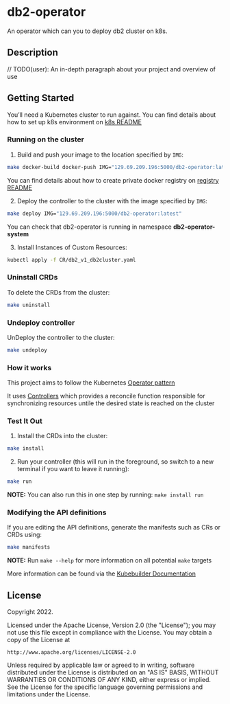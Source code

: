 # db2-operator
An operator which can you to deploy db2 cluster on k8s.

## Description
// TODO(user): An in-depth paragraph about your project and overview of use

## Getting Started
You’ll need a Kubernetes cluster to run against.
You can find details about how to set up k8s environment on <a href="../../k8s/README.md">k8s README</a>

### Running on the cluster
1. Build and push your image to the location specified by `IMG`:
	
```sh
make docker-build docker-push IMG="129.69.209.196:5000/db2-operator:latest"
```
You can find details about how to create private docker registry on <a href="../docker-image-registry/README.md">registry README</a>
	
2. Deploy the controller to the cluster with the image specified by `IMG`:

```sh
make deploy IMG="129.69.209.196:5000/db2-operator:latest"
```
You can check that db2-operator is running in namespace **__db2-operator-system__**  

3. Install Instances of Custom Resources:

```sh
kubectl apply -f CR/db2_v1_db2cluster.yaml
```

### Uninstall CRDs
To delete the CRDs from the cluster:

```sh
make uninstall
```

### Undeploy controller
UnDeploy the controller to the cluster:

```sh
make undeploy
```

### How it works
This project aims to follow the Kubernetes [Operator pattern](https://kubernetes.io/docs/concepts/extend-kubernetes/operator/)

It uses [Controllers](https://kubernetes.io/docs/concepts/architecture/controller/) 
which provides a reconcile function responsible for synchronizing resources untile the desired state is reached on the cluster 

### Test It Out
1. Install the CRDs into the cluster:

```sh
make install
```

2. Run your controller (this will run in the foreground, so switch to a new terminal if you want to leave it running):

```sh
make run
```

**NOTE:** You can also run this in one step by running: `make install run`

### Modifying the API definitions
If you are editing the API definitions, generate the manifests such as CRs or CRDs using:

```sh
make manifests
```

**NOTE:** Run `make --help` for more information on all potential `make` targets

More information can be found via the [Kubebuilder Documentation](https://book.kubebuilder.io/introduction.html)

## License

Copyright 2022.

Licensed under the Apache License, Version 2.0 (the "License");
you may not use this file except in compliance with the License.
You may obtain a copy of the License at

    http://www.apache.org/licenses/LICENSE-2.0

Unless required by applicable law or agreed to in writing, software
distributed under the License is distributed on an "AS IS" BASIS,
WITHOUT WARRANTIES OR CONDITIONS OF ANY KIND, either express or implied.
See the License for the specific language governing permissions and
limitations under the License.

